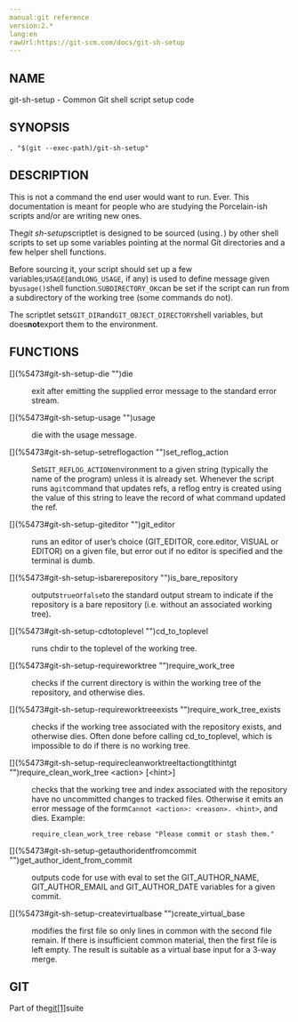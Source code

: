 ```yaml
---
manual:git reference
version:2.*
lang:en
rawUrl:https://git-scm.com/docs/git-sh-setup
---
```



## [](%5473#_name "")NAME<a name="_name"></a>


git-sh-setup - Common Git shell script setup code





## [](%5473#_synopsis "")SYNOPSIS<a name="_synopsis"></a>

```
. "$(git --exec-path)/git-sh-setup"
```




## [](%5473#_description "")DESCRIPTION<a name="_description"></a>


This is not a command the end user would want to run. Ever. This documentation is meant for people who are studying the Porcelain-ish scripts and/or are writing new ones.




The<em>git sh-setup</em>scriptlet is designed to be sourced (using`.`) by other shell scripts to set up some variables pointing at the normal Git directories and a few helper shell functions.




Before sourcing it, your script should set up a few variables;`USAGE`(and`LONG_USAGE`, if any) is used to define message given by`usage()`shell function.`SUBDIRECTORY_OK`can be set if the script can run from a subdirectory of the working tree (some commands do not).




The scriptlet sets`GIT_DIR`and`GIT_OBJECT_DIRECTORY`shell variables, but does**not**export them to the environment.





## [](%5473#_functions "")FUNCTIONS<a name="_functions"></a>
<dl><dt id='git-sh-setup-die'>[](%5473#git-sh-setup-die "")die</dt><dd>

exit after emitting the supplied error message to the standard error stream.

</dd><dt id='git-sh-setup-usage'>[](%5473#git-sh-setup-usage "")usage</dt><dd>

die with the usage message.

</dd><dt id='git-sh-setup-setreflogaction'>[](%5473#git-sh-setup-setreflogaction "")set_reflog_action</dt><dd>

Set`GIT_REFLOG_ACTION`environment to a given string (typically the name of the program) unless it is already set. Whenever the script runs a`git`command that updates refs, a reflog entry is created using the value of this string to leave the record of what command updated the ref.

</dd><dt id='git-sh-setup-giteditor'>[](%5473#git-sh-setup-giteditor "")git_editor</dt><dd>

runs an editor of user’s choice (GIT_EDITOR, core.editor, VISUAL or EDITOR) on a given file, but error out if no editor is specified and the terminal is dumb.

</dd><dt id='git-sh-setup-isbarerepository'>[](%5473#git-sh-setup-isbarerepository "")is_bare_repository</dt><dd>

outputs`true`or`false`to the standard output stream to indicate if the repository is a bare repository (i.e. without an associated working tree).

</dd><dt id='git-sh-setup-cdtotoplevel'>[](%5473#git-sh-setup-cdtotoplevel "")cd_to_toplevel</dt><dd>

runs chdir to the toplevel of the working tree.

</dd><dt id='git-sh-setup-requireworktree'>[](%5473#git-sh-setup-requireworktree "")require_work_tree</dt><dd>

checks if the current directory is within the working tree of the repository, and otherwise dies.

</dd><dt id='git-sh-setup-requireworktreeexists'>[](%5473#git-sh-setup-requireworktreeexists "")require_work_tree_exists</dt><dd>

checks if the working tree associated with the repository exists, and otherwise dies. Often done before calling cd_to_toplevel, which is impossible to do if there is no working tree.

</dd><dt id='git-sh-setup-requirecleanworktreeltactiongtlthintgt'>[](%5473#git-sh-setup-requirecleanworktreeltactiongtlthintgt "")require_clean_work_tree &lt;action&gt; [&lt;hint&gt;]</dt><dd>

checks that the working tree and index associated with the repository have no uncommitted changes to tracked files. Otherwise it emits an error message of the form`Cannot <action>: <reason>. <hint>`, and dies. Example:


```
require_clean_work_tree rebase "Please commit or stash them."
```


</dd><dt id='git-sh-setup-getauthoridentfromcommit'>[](%5473#git-sh-setup-getauthoridentfromcommit "")get_author_ident_from_commit</dt><dd>

outputs code for use with eval to set the GIT_AUTHOR_NAME, GIT_AUTHOR_EMAIL and GIT_AUTHOR_DATE variables for a given commit.

</dd><dt id='git-sh-setup-createvirtualbase'>[](%5473#git-sh-setup-createvirtualbase "")create_virtual_base</dt><dd>

modifies the first file so only lines in common with the second file remain. If there is insufficient common material, then the first file is left empty. The result is suitable as a virtual base input for a 3-way merge.

</dd></dl>



## [](%5473#_git "")GIT<a name="_git"></a>


Part of the[git[1]](%2248    "")suite





